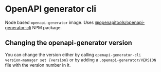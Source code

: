 # OpenAPI generator cli

Node based `openapi-generator` image. Uses [@openapitools/openapi-generator-cli](https://www.npmjs.com/package/@openapitools/openapi-generator-cli) NPM package.

## Changing the openapi-generator version

You can change the version either by calling `openapi-generator-cli version-manager set {version}` or by adding a `.openapi-generator/VERSION` file with the version number in it.
